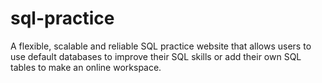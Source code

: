 # sql-practice
A flexible, scalable and reliable SQL practice website that allows users to use default databases to improve their SQL skills or add their own SQL tables to make an online workspace.
